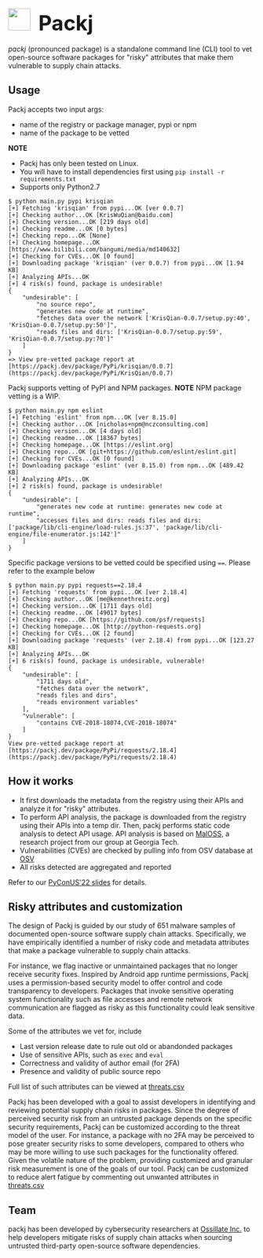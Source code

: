# <img src="https://www.svgrepo.com/show/255045/box-package.svg" width="45"/>&nbsp;<span style="font-size: 42px"> Packj</span> 

*packj* (pronounced package) is a standalone command line (CLI) tool to vet open-source software packages for "risky" attributes that make them vulnerable to supply chain attacks.

## Usage

Packj accepts two input args:
* name of the registry or package manager, pypi or npm
* name of the package to be vetted

**NOTE** 
- Packj has only been tested on Linux. 
- You will have to install dependencies first using `pip install -r requirements.txt`
- Supports only Python2.7

```
$ python main.py pypi krisqian
[+] Fetching 'krisqian' from pypi...OK [ver 0.0.7]
[+] Checking author...OK [KrisWuQian@baidu.com]
[+] Checking version...OK [219 days old]
[+] Checking readme...OK [0 bytes]
[+] Checking repo...OK [None]
[+] Checking homepage...OK [https://www.bilibili.com/bangumi/media/md140632]
[+] Checking for CVEs...OK [0 found]
[+] Downloading package 'krisqian' (ver 0.0.7) from pypi...OK [1.94 KB]
[+] Analyzing APIs...OK
[+] 4 risk(s) found, package is undesirable!
{
    "undesirable": [
        "no source repo", 
        "generates new code at runtime", 
        "fetches data over the network ['KrisQian-0.0.7/setup.py:40', 'KrisQian-0.0.7/setup.py:50']", 
        "reads files and dirs: ['KrisQian-0.0.7/setup.py:59', 'KrisQian-0.0.7/setup.py:70']"
    ]
}
=> View pre-vetted package report at [https://packj.dev/package/PyPi/krisqian/0.0.7](https://packj.dev/package/PyPi/KrisQian/0.0.7)
```

Packj supports vetting of PyPI and NPM packages. **NOTE** NPM package vetting is a WIP.

```
$ python main.py npm eslint
[+] Fetching 'eslint' from npm...OK [ver 8.15.0]
[+] Checking author...OK [nicholas+npm@nczconsulting.com]
[+] Checking version...OK [4 days old]
[+] Checking readme...OK [18367 bytes]
[+] Checking homepage...OK [https://eslint.org]
[+] Checking repo...OK [git+https://github.com/eslint/eslint.git]
[+] Checking for CVEs...OK [0 found]
[+] Downloading package 'eslint' (ver 8.15.0) from npm...OK [489.42 KB]
[+] Analyzing APIs...OK
[+] 2 risk(s) found, package is undesirable!
{
    "undesirable": [
        "generates new code at runtime: generates new code at runtime", 
        "accesses files and dirs: reads files and dirs: ['package/lib/cli-engine/load-rules.js:37', 'package/lib/cli-engine/file-enumerator.js:142']"
    ]
}
```

Specific package versions to be vetted could be specified using `==`. Please refer to the example below

```
$ python main.py pypi requests==2.18.4
[+] Fetching 'requests' from pypi...OK [ver 2.18.4]
[+] Checking author...OK [me@kennethreitz.org]
[+] Checking version...OK [1711 days old]
[+] Checking readme...OK [49017 bytes]
[+] Checking repo...OK [https://github.com/psf/requests]
[+] Checking homepage...OK [http://python-requests.org]
[+] Checking for CVEs...OK [2 found]
[+] Downloading package 'requests' (ver 2.18.4) from pypi...OK [123.27 KB]
[+] Analyzing APIs...OK
[+] 6 risk(s) found, package is undesirable, vulnerable!
{
    "undesirable": [
        "1711 days old",
        "fetches data over the network", 
        "reads files and dirs", 
        "reads environment variables"
    ], 
    "vulnerable": [
        "contains CVE-2018-18074,CVE-2018-18074"
    ]
}
View pre-vetted package report at [https://packj.dev/package/PyPi/requests/2.18.4](https://packj.dev/package/PyPi/requests/2.18.4)
````

## How it works

- It first downloads the metadata from the registry using their APIs and analyze it for "risky" attributes.
- To perform API analysis, the package is downloaded from the registry using their APIs into a temp dir. Then, packj performs static code analysis to detect API usage. API analysis is based on [MalOSS](https://github.com/osssanitizer/maloss), a research project from our group at Georgia Tech.
- Vulnerabilities (CVEs) are checked by pulling info from OSV database at [OSV](https://osv.dev)
- All risks detected are aggregated and reported 

Refer to our [PyConUS'22 slides](https://speakerdeck.com/ashishbijlani/pyconus22-slides) for details.

## Risky attributes and customization

The design of Packj is guided by our study of 651 malware samples of documented open-source software supply chain attacks. Specifically, we have empirically identified a number of risky code and metadata attributes that make a package vulnerable to supply chain attacks. 

For instance, we flag inactive or unmaintained packages that no longer receive security fixes. Inspired by Android app runtime permissions, Packj uses a permission-based security model to offer control and code transparency to developers. Packages that invoke sensitive operating system functionality such as file accesses and remote network communication are flagged as risky as this functionality could leak sensitive data.

Some of the attributes we vet for, include

- Last version release date to rule out old or abandonded packages
- Use of sensitive APIs, such as `exec` and `eval`
- Correctness and validity of author email (for 2FA)
- Presence and validity of public source repo

Full list of such attributes can be viewed at [threats.csv](https://github.com/ossillate-inc/packj/blob/main/threats.csv)

Packj has been developed with a goal to assist developers in identifying and reviewing potential supply chain risks in packages. Since the degree of perceived security risk from an untrusted package depends on the specific security requirements, Packj can be customized according to the threat model of the user. For instance, a package with no 2FA may be perceived to pose greater security risks to some developers, compared to others who may be more willing to use such packages for the functionality offered. Given the volatile nature of the problem, providing customized and granular risk measurement is one of the goals of our tool. Packj can be customized to reduce alert fatigue by commenting out unwanted attributes in [threats.csv](https://github.com/ossillate-inc/packj/blob/main/threats.csv)

## Team

packj has been developed by cybersecurity researchers at [Ossillate Inc.](https://ossillate.com/team) to help developers mitigate risks of supply chain attacks when sourcing untrusted third-party open-source software dependencies.
